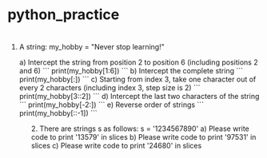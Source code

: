# python_practice
# #  
1. A string: my_hobby = "Never stop learning!"
<ol>
a) Intercept the string from position 2 to position 6 (including positions 2 and 6)
```
print(my_hobby[1:6])
```
b) Intercept the complete string
```
print(my_hobby[:])
```
c) Starting from index 3, take one character out of every 2 characters (including index 3, step size is 2)
```
print(my_hobby[3::2])
```
d) Intercept the last two characters of the string
```
print(my_hobby[-2:])
```
e) Reverse order of strings
```
print(my_hobby[::-1])
```
<ol>
2. There are strings s as follows:
s = '1234567890'
a) Please write code to print '13579' in slices
b) Please write code to print '97531' in slices
c) Please write code to print '24680' in slices
